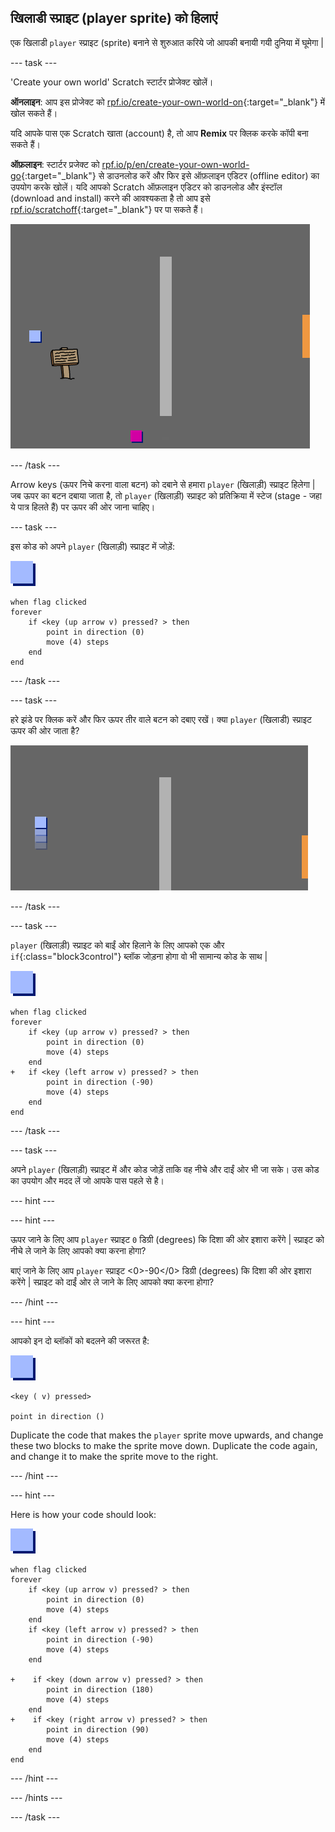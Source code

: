 ## खिलाडी स्प्राइट (player sprite) को हिलाएं

एक खिलाडी `player` स्प्राइट (sprite) बनाने से शुरुआत करिये जो आपकी बनायी गयी दुनिया में घूमेगा |

\--- task \---

'Create your own world' Scratch स्टार्टर प्रोजेक्ट खोलें।

**ऑनलाइन**: आप इस प्रोजेक्ट को [rpf.io/create-your-own-world-on](http://rpf.io/create-your-own-world-on){:target="_blank"} में खोल सकते हैं।

यदि आपके पास एक Scratch खाता (account) है, तो आप **Remix** पर क्लिक करके कॉपी बना सकते हैं।

**ऑफ़लाइन**: स्टार्टर प्रजेक्ट को [ rpf.io/p/en/create-your-own-world-go](http://rpf.io/p/en/create-your-own-world-go){:target="_blank"} से डाउनलोड करें और फिर इसे ऑफ़लाइन एडिटर (offline editor) का उपयोग करके खोलें। यदि आपको Scratch ऑफ़लाइन एडिटर को डाउनलोड और इंस्टॉल (download and install) करने की आवश्यकता है तो आप इसे [rpf.io/scratchoff](https://rpf.io/scratchoff){:target="_blank"} पर पा सकते हैं।

![स्क्रीनशॉट](images/world-starter.png)

\--- /task \---

Arrow keys (ऊपर निचे करना वाला बटन) को दबाने से हमारा `player` (खिलाड़ी) स्प्राइट हिलेगा | जब ऊपर का बटन दबाया जाता है, तो `player` (खिलाड़ी) स्प्राइट को प्रतिक्रिया में स्टेज (stage - जहा ये पात्र हिलते हैं) पर ऊपर की ओर जाना चाहिए।

\--- task \---

इस कोड को अपने `player` (खिलाड़ी) स्प्राइट में जोड़ें:

![player](images/player.png)

```blocks3
when flag clicked
forever
    if <key (up arrow v) pressed? > then
        point in direction (0)
        move (4) steps
    end
end
```

\--- /task \---

\--- task \---

हरे झंडे पर क्लिक करें और फिर ऊपर तीर वाले बटन को दबाए रखें। क्या `player` (खिलाडी) स्प्राइट ऊपर की ओर जाता है?

![स्क्रीनशॉट](images/world-up.png)

\--- /task \---

\--- task \---

`player` (खिलाड़ी) स्प्राइट को बाईं ओर हिलाने के लिए आपको एक और `if`{:class="block3control"} ब्लॉक जोड़ना होगा वो भी सामान्य कोड के साथ |

![player](images/player.png)

```blocks3
when flag clicked
forever
    if <key (up arrow v) pressed? > then
        point in direction (0)
        move (4) steps
    end
+   if <key (left arrow v) pressed? > then
        point in direction (-90)
        move (4) steps
    end
end
```

\--- /task \---

\--- task \---

अपने `player` (खिलाड़ी) स्प्राइट में और कोड जोड़ें ताकि वह नीचे और दाईं ओर भी जा सके। उस कोड का उपयोग और मदद लें जो आपके पास पहले से है।

\--- hint \---

\--- hint \---

ऊपर जाने के लिए आप `player` स्प्राइट `0` डिग्री (degrees) कि दिशा की ओर इशारा करेंगे | स्प्राइट को नीचे ले जाने के लिए आपको क्या करना होगा?

बाएं जाने के लिए आप `player` स्प्राइट <0>-90</0> डिग्री (degrees) कि दिशा की ओर इशारा करेंगे | स्प्राइट को दाईं ओर ले जाने के लिए आपको क्या करना होगा?

\--- /hint \---

\--- hint \---

आपको इन दो ब्लॉकों को बदलने की जरूरत है:

![player](images/player.png)

```blocks3
<key ( v) pressed>

point in direction ()
```

Duplicate the code that makes the `player` sprite move upwards, and change these two blocks to make the sprite move down. Duplicate the code again, and change it to make the sprite move to the right.

\--- /hint \---

\--- hint \---

Here is how your code should look:

![player](images/player.png)

```blocks3
when flag clicked
forever
    if <key (up arrow v) pressed? > then
        point in direction (0)
        move (4) steps
    end
    if <key (left arrow v) pressed? > then
        point in direction (-90)
        move (4) steps
    end

+    if <key (down arrow v) pressed? > then
        point in direction (180)
        move (4) steps
    end
+    if <key (right arrow v) pressed? > then
        point in direction (90)
        move (4) steps
    end
end
```

\--- /hint \---

\--- /hints \---

\--- /task \---